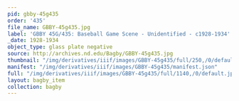 ```yaml
---
pid: gbby-45g435
order: '435'
file_name: GBBY-45g435.jpg
label: 'GBBY 45G/435: Baseball Game Scene - Unidentified - c1928-1934'
_date: 1928-1934
object_type: glass plate negative
source: http://archives.nd.edu/Bagby/GBBY-45g435.jpg
thumbnail: "/img/derivatives/iiif/images/GBBY-45g435/full/250,/0/default.jpg"
manifest: "/img/derivatives/iiif/images/GBBY-45g435/manifest.json"
full: "/img/derivatives/iiif/images/GBBY-45g435/full/1140,/0/default.jpg"
layout: bagby_item
collection: bagby
---
```

